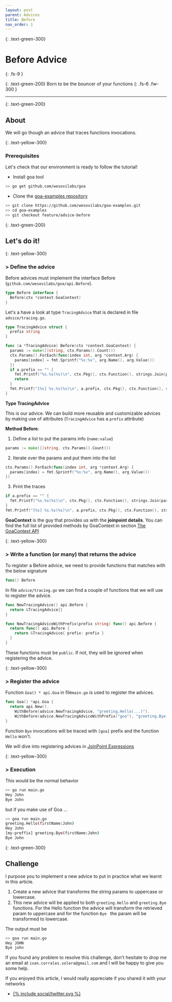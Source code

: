 ```yaml
---
layout: post
parent: Advices
title: Before
nav_order: 1
---
```


{: .text-green-300}
# Before Advice
{: .fs-9 }

{: .text-green-200}
Born to be the bouncer of your functions
{: .fs-6 .fw-300 }

---

{: .text-green-200}
## About

We will go though an advice that traces functions invocations. 


{: .text-yellow-300}
### Prerequisites

Let's check that our environment is ready to follow the tutorial!
 
- Install goa tool 
```bash
>> go get github.com/wesovilabs/goa
```

- Clone the [goa-examples repository](https://github.com/wesovilabs/goa-examples.git)
```bash
>> git clone https://github.com/wesovilabs/goa-examples.git
>> cd goa-examples
>> git checkout feature/advice-before
```

{: .text-green-200}
## Let's do it!

{: .text-yellow-300}
### > Define the advice

Before advices must implement the interface Before (`github.com/wesovilabs/goa/api.Before`). 
```go
type Before interface {
  Before(ctx *context.GoaContext)
}
```

Let's a have a look at type `TracingAdvice` that is declared in file `advice/tracing.go`.

```go
type TracingAdvice struct {
  prefix string
}

func (a *TracingAdvice) Before(ctx *context.GoaContext) {
  params := make([]string, ctx.Params().Count())
  ctx.Params().ForEach(func(index int, arg *context.Arg) {
    params[index] = fmt.Sprintf("%s:%v", arg.Name(), arg.Value())
  })
  if a.prefix == "" {
    fmt.Printf("%s.%s(%s)\n", ctx.Pkg(), ctx.Function(), strings.Join(params, ","))
    return
  }
  fmt.Printf("[%s] %s.%s(%s)\n", a.prefix, ctx.Pkg(), ctx.Function(), strings.Join(params, ","))
}
```

**Type TracingAdvice** 

This is our advice. We can build more reusable and customizable advices by making use of attributes (`TracingAdvice` has a `prefix` attribute)

**Method Before**: 

1. Define a list to put the params info (`name:value`)
```go 
params := make([]string, ctx.Params().Count())
```
2. Iterate over the params and put them into the list
```go
ctx.Params().ForEach(func(index int, arg *context.Arg) {
  params[index] = fmt.Sprintf("%s:%v", arg.Name(), arg.Value())
})
```
3. Print the traces
```go
if a.prefix == "" {
  fmt.Printf("%s.%s(%s)\n", ctx.Pkg(), ctx.Function(), strings.Join(params, ","))
}
fmt.Printf("[%s] %s.%s(%s)\n", a.prefix, ctx.Pkg(), ctx.Function(), strings.Join(params, ","))
```

**GoaContext** is the guy that provides us with the **joinpoint details**.
You can find the full list of provided methods by GoaContext in section [The GoaContext API](/goacontext)

{: .text-yellow-300}
### > Write a function (or many) that returns the advice
To register a Before advice,  we need to provide functions that matches with the below signature
```go
func() Before
```

In file `advice/tracing.go` we can find a couple of functions that we will use to register the advice.
```go
func NewTracingAdvice() api.Before {
  return &TracingAdvice{}
}

func NewTracingAdviceWithPrefix(prefix string) func() api.Before {
  return func() api.Before {
    return &TracingAdvice{ prefix: prefix }
  }
}
```

These functions must be `public`. If not, they will be ignored when registering the advice.

{: .text-yellow-300}
### > Register the advice

Function `Goa() * api.Goa` in file`main.go` is used to register the advices.

```go
func Goa() *api.Goa {
  return api.New().
    WithBefore(advice.NewTracingAdvice, "greeting.Hello(...)").
    WithBefore(advice.NewTracingAdviceWithPrefix("goa"), "greeting.Bye(...)")
}
```

Function `Bye` invocations will be traced with `[goa]` prefix and the function `Hello` won't.

We will dive into registering advices in [JoinPoint Expressions](/joinpoints)

{: .text-yellow-300}
### > Execution

This would be the normal behavior

```bash
>> go run main.go
Hey John
Bye John
```

but if you make use of Goa ...

```bash
>> goa run main.go
greeting.Hello(firstName:John)
Hey John
[my-preffix] greeting.Bye(firstName:John)
Bye John
```

{: .text-green-300}
## Challenge

I purpose you to implement a new advice to put in practice what we learnt in this article.
 
1. Create a new advice that transforms the string params to uppercase or lowercase. 
2. This new advice will be applied to both `greeting.Hello` and `greeting.Bye`  functions. For the Hello function
the advice will transform the retrieved param to uppercase and for the function `Bye ` the param will be transformed
to lowercase.

The output must be 

```bash
>> goa run main.go
Hey JOHN
Bye john
```

If you found any problem to resolve this challenge, don't hesitate to drop me an email at `ivan.corrales.solera@gmail.com` and I will
be happy to give you some help.


If you enjoyed this article, I would really appreciate if you shared it with your networks


<div class="socialme">
    <ul>
        <li class="twitter">
            <a href="https://twitter.com/intent/tweet?via={{site.data.social.twitter.username}}&url={{ site.data.social.twitter.url | uri_escape}}&text={{ site.data.social.twitter.message | uri_escape}}" target="_blank">
                {% include social/twitter.svg %}
            </a>
        </li>
    </ul>
</div>

